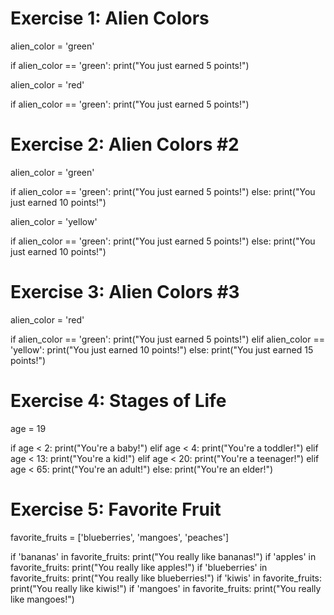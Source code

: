 # Exercise 1: Alien Colors

alien_color = 'green'

if alien_color == 'green':
    print("You just earned 5 points!")


alien_color = 'red'

if alien_color == 'green':
    print("You just earned 5 points!")

# Exercise 2: Alien Colors #2

alien_color = 'green'

if alien_color == 'green':
    print("You just earned 5 points!")
else:
    print("You just earned 10 points!")

alien_color = 'yellow'

if alien_color == 'green':
    print("You just earned 5 points!")
else:
    print("You just earned 10 points!")

# Exercise 3: Alien Colors #3

alien_color = 'red'

if alien_color == 'green':
    print("You just earned 5 points!")
elif alien_color == 'yellow':
    print("You just earned 10 points!")
else:
    print("You just earned 15 points!")

# Exercise 4: Stages of Life

age = 19

if age < 2:
    print("You're a baby!")
elif age < 4:
    print("You're a toddler!")
elif age < 13:
    print("You're a kid!")
elif age < 20:
    print("You're a teenager!")
elif age < 65:
    print("You're an adult!")
else:
    print("You're an elder!")

# Exercise 5: Favorite Fruit

favorite_fruits = ['blueberries', 'mangoes', 'peaches']

if 'bananas' in favorite_fruits:
    print("You really like bananas!")
if 'apples' in favorite_fruits:
    print("You really like apples!")
if 'blueberries' in favorite_fruits:
    print("You really like blueberries!")
if 'kiwis' in favorite_fruits:
    print("You really like kiwis!")
if 'mangoes' in favorite_fruits:
    print("You really like mangoes!")